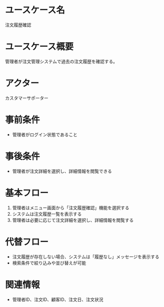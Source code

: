 # ユースケース名
注文履歴確認

# ユースケース概要
管理者が注文管理システムで過去の注文履歴を確認する。

# アクター
カスタマーサポーター

# 事前条件
- 管理者がログイン状態であること

# 事後条件
- 管理者が注文詳細を選択し、詳細情報を閲覧できる

# 基本フロー
1. 管理者はメニュー画面から「注文履歴確認」機能を選択する
2. システムは注文履歴一覧を表示する
3. 管理者は必要に応じて注文詳細を選択し、詳細情報を閲覧する

# 代替フロー
- 注文履歴が存在しない場合、システムは「履歴なし」メッセージを表示する
- 検索条件で絞り込みや並び替えが可能

# 関連情報
- 管理者ID、注文ID、顧客ID、注文日、注文状況

